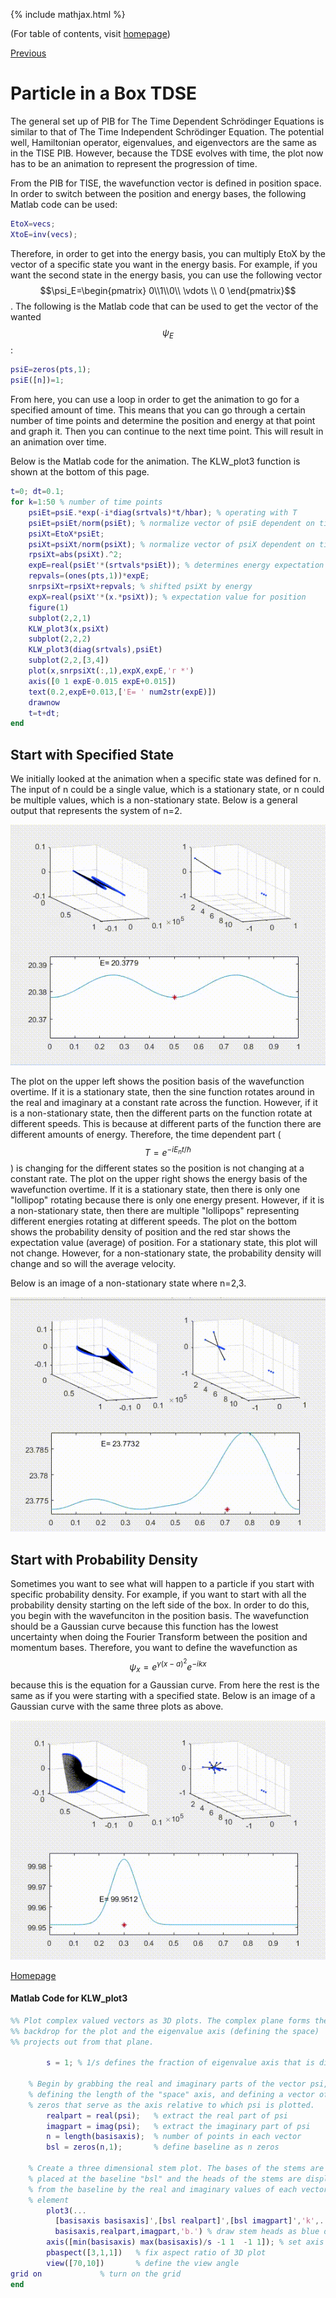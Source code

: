 {% include mathjax.html %}

(For table of contents, visit [homepage](/README.md))

[Previous](TDSE.md)

# Particle in a Box TDSE

The general set up of PIB for The Time Dependent Schrödinger Equations is similar to that of The Time Independent Schrödinger Equation. The potential well, Hamiltonian operator, eigenvalues, and eigenvectors are the same as in the TISE PIB. However, because the TDSE evolves with time, the plot now has to be an animation to represent the progression of time. 

From the PIB for TISE, the wavefunction vector is defined in position space. In order to switch between the position and energy bases, the following Matlab code can be used:
```Matlab
EtoX=vecs; 
XtoE=inv(vecs);
```
Therefore, in order to get into the energy basis, you can multiply EtoX by the vector of a specific state you want in the energy basis. For example, if you want the second state in the energy basis, you can use the following vector $$\psi_E=\begin{pmatrix} 0\\1\\0\\ \vdots \\ 0 \end{pmatrix}$$. The following is the Matlab code that can be used to get the vector of the wanted $$\psi_E$$:
```Matlab
psiE=zeros(pts,1); 
psiE([n])=1;
```
From here, you can use a loop in order to get the animation to go for a specified amount of time. This means that you can go through a certain number of time points and determine the position and energy at that point and graph it. Then you can continue to the next time point. This will result in an animation over time. 

Below is the Matlab code for the animation. The KLW_plot3 function is shown at the bottom of this page. 
```Matlab
t=0; dt=0.1;
for k=1:50 % number of time points
    psiEt=psiE.*exp(-i*diag(srtvals)*t/hbar); % operating with T
    psiEt=psiEt/norm(psiEt); % normalize vector of psiE dependent on time
    psiXt=EtoX*psiEt;
    psiXt=psiXt/norm(psiXt); % normalize vector of psiX dependent on time
    rpsiXt=abs(psiXt).^2;
    expE=real(psiEt'*(srtvals*psiEt)); % determines energy expectation value in energy basis
    repvals=(ones(pts,1))*expE;
    snrpsiXt=rpsiXt+repvals; % shifted psiXt by energy
    expX=real(psiXt'*(x.*psiXt)); % expectation value for position
    figure(1)
    subplot(2,2,1)
    KLW_plot3(x,psiXt)
    subplot(2,2,2)
    KLW_plot3(diag(srtvals),psiEt)
    subplot(2,2,[3,4])
    plot(x,snrpsiXt(:,1),expX,expE,'r *')  
    axis([0 1 expE-0.015 expE+0.015])
    text(0.2,expE+0.013,['E= ' num2str(expE)])
    drawnow
    t=t+dt;
end
```
## Start with Specified State

We initially looked at the animation when a specific state was defined for n. The input of n could be a single value, which is a stationary state, or n could be multiple values, which is a non-stationary state. Below is a general output that represents the system of n=2.

![Animation](/n=2.gif)

The plot on the upper left shows the position basis of the wavefunction overtime. If it is a stationary state, then the sine function rotates around in the real and imaginary at a constant rate across the function. However, if it is a non-stationary state, then the different parts on the function rotate at different speeds. This is because at different parts of the function there are different amounts of energy. Therefore, the time dependent part ($$T=e^{-i E_n t/\hbar}$$) is changing for the different states so the position is not changing at a constant rate. The plot on the upper right shows the energy basis of the wavefunction overtime. If it is a stationary state, then there is only one "lollipop" rotating because there is only one energy present. However, if it is a non-stationary state, then there are multiple "lollipops" representing different energies rotating at different speeds. The plot on the bottom shows the probability density of position and the red star shows the expectation value (average) of position. For a stationary state, this plot will not change. However, for a non-stationary state, the probability density will change and so will the average velocity.

Below is an image of a non-stationary state where n=2,3.

![Animation](/n=2,3.gif)

## Start with Probability Density

Sometimes you want to see what will happen to a particle if you start with specific probability density. For example, if you want to start with all the probability density starting on the left side of the box. In order to do this, you begin with the wavefunciton in the position basis. The wavefunction should be a Gaussian curve because this function has the lowest uncertainty when doing the Fourier Transform between the position and momentum bases. Therefore, you want to define the wavefunction as $$\psi_x=e^{\gamma(x-a)^2}e^{-i k x}$$ because this is the equation for a Gaussian curve. From here the rest is the same as if you were starting with a specified state. Below is an image of a Gaussian curve with the same three plots as above. 

![Gaussian](/gaussian.gif)

[Homepage](/README.md)

#### Matlab Code for KLW_plot3
```Matlab
%% Plot complex valued vectors as 3D plots. The complex plane forms the
%% backdrop for the plot and the eigenvalue axis (defining the space)
%% projects out from that plane.
        
        s = 1; % 1/s defines the fraction of eigenvalue axis that is displayed
        
    % Begin by grabbing the real and imaginary parts of the vector psi,
    % defining the length of the "space" axis, and defining a vector of 
    % zeros that serve as the axis relative to which psi is plotted.
        realpart = real(psi);   % extract the real part of psi
        imagpart = imag(psi);   % extract the imaginary part of psi
        n = length(basisaxis);  % number of points in each vector
        bsl = zeros(n,1);       % define baseline as n zeros

    % Create a three dimensional stem plot. The bases of the stems are 
    % placed at the baseline "bsl" and the heads of the stems are displaced
    % from the baseline by the real and imaginary values of each vector
    % element
        plot3(...
          [basisaxis basisaxis]',[bsl realpart]',[bsl imagpart]','k',... % draw black stems
          basisaxis,realpart,imagpart,'b.') % draw stem heads as blue dots
        axis([min(basisaxis) max(basisaxis)/s -1 1  -1 1]); % set axis limits
        pbaspect([3,1,1])   % fix aspect ratio of 3D plot
        view([70,10])       % define the view angle
grid on             % turn on the grid
end 
```
